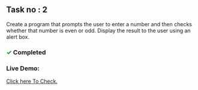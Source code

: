 ## Task no : 2

Create a program that prompts the user to enter a number and then checks whether that number is even or odd. Display the result to the user using an alert box.

### <span  style="color:green;">&#10003;</span> Completed

### Live Demo:

<a target="_blank" href="https://evenoddchecker.netlify.app/" > Click
here To Check.</a>
